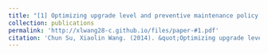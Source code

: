 ```yaml
---
title: "[1] Optimizing upgrade level and preventive maintenance policy for second-hand products sold with warranty"
collection: publications
permalink: 'http://xlwang28-c.github.io/files/paper-#1.pdf'
citation: 'Chun Su, Xiaolin Wang. (2014). &quot;Optimizing upgrade level and preventive maintenance policy for second-hand products sold with warranty.&quot; <i>Journal of Risk and Reliability</i>. 228(5), 518-528. [Link]("https://journals.sagepub.com/doi/abs/10.1177/1748006x14537250") [Download]("http://xlwang28-c.github.io/files/paper-#1.pdf")'
---
```


